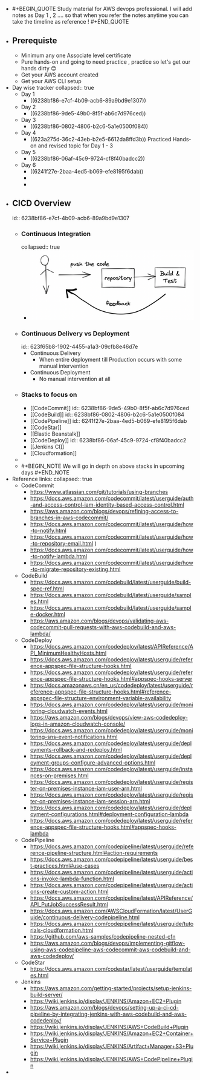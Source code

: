 - #+BEGIN_QUOTE
  Study material for AWS devops professional. 
  I will add notes as  Day 1 , 2  .... so that when you refer the notes anytime you can take the timeline as reference !
  #+END_QUOTE
- ## Prerequiste
	- Minimum any one Associate level certificate
	- Pure hands-on and going to need practice , practice so let's get our hands dirty 😊
	- Get your AWS account created
	- Get your AWS CLI setup
- Day wise tracker
  collapsed:: true
	- Day 1
		- ((6238bf86-e7cf-4b09-acb6-89a9bd9e1307))
	- Day 2
		- ((6238bf86-9de5-49b0-8f5f-ab6c7d976ced))
	- Day 3
		- ((6238bf86-0802-4806-b2c6-5a1e0500f084))
	- Day 4
		- ((623a275d-36c2-43eb-b2e5-6612da8ffd3b)) Practiced Hands-on and revised topic for Day 1 - 3
	- Day 5
		- ((6238bf86-06af-45c9-9724-cf8f40badcc2))
	- Day 6
		- ((6241f27e-2baa-4ed5-b069-efe8195f6dab))
		-
		-
- ## CICD Overview
  id:: 6238bf86-e7cf-4b09-acb6-89a9bd9e1307
	- ### Continuous Integration
	  collapsed:: true
		- ![image.png](../assets/image_1647885932857_0.png)
	- ### Continuous Delivery vs Deployment
	  id:: 623f65b8-1902-4455-a1a3-09cfb8e46d7e
		- Continuous Delivery
			- When entire deployment till Production occurs with some manual intervention
		- Continuous Deployment
			- No manual intervention at all
	- ### Stacks to focus on
		- [[CodeCommit]]
		  id:: 6238bf86-9de5-49b0-8f5f-ab6c7d976ced
		- [[CodeBuild]]
		  id:: 6238bf86-0802-4806-b2c6-5a1e0500f084
		- [[CodePipeline]]
		  id:: 6241f27e-2baa-4ed5-b069-efe8195f6dab
		- [[CodeStar]]
		- [[Elastic Beanstalk]]
		- [[CodeDeploy]]
		  id:: 6238bf86-06af-45c9-9724-cf8f40badcc2
		- [[Jenkins CI]]
		- [[Cloudformation]]
	-
	- #+BEGIN_NOTE
	  We will go in depth on above stacks in upcoming days
	  #+END_NOTE
- Reference links:
  collapsed:: true
	- CodeCommit
		- https://www.atlassian.com/git/tutorials/using-branches
		- https://docs.aws.amazon.com/codecommit/latest/userguide/auth-and-access-control-iam-identity-based-access-control.html
		- https://aws.amazon.com/blogs/devops/refining-access-to-branches-in-aws-codecommit/
		- https://docs.aws.amazon.com/codecommit/latest/userguide/how-to-notify.html
		- https://docs.aws.amazon.com/codecommit/latest/userguide/how-to-repository-email.html )
		- https://docs.aws.amazon.com/codecommit/latest/userguide/how-to-notify-lambda.html
		- https://docs.aws.amazon.com/codecommit/latest/userguide/how-to-migrate-repository-existing.html
	- CodeBuild
		- https://docs.aws.amazon.com/codebuild/latest/userguide/build-spec-ref.html
		- https://docs.aws.amazon.com/codebuild/latest/userguide/samples.html
		- https://docs.aws.amazon.com/codebuild/latest/userguide/sample-docker.html
		- https://aws.amazon.com/blogs/devops/validating-aws-codecommit-pull-requests-with-aws-codebuild-and-aws-lambda/
	- CodeDeploy
		- https://docs.aws.amazon.com/codedeploy/latest/APIReference/API_MinimumHealthyHosts.html
		- https://docs.aws.amazon.com/codedeploy/latest/userguide/reference-appspec-file-structure-hooks.html
		- https://docs.aws.amazon.com/codedeploy/latest/userguide/reference-appspec-file-structure-hooks.html#appspec-hooks-server
		- https://docs.amazonaws.cn/en_us/codedeploy/latest/userguide/reference-appspec-file-structure-hooks.html#reference-appspec-file-structure-environment-variable-availability
		- https://docs.aws.amazon.com/codedeploy/latest/userguide/monitoring-cloudwatch-events.html
		- https://aws.amazon.com/blogs/devops/view-aws-codedeploy-logs-in-amazon-cloudwatch-console/
		- https://docs.aws.amazon.com/codedeploy/latest/userguide/monitoring-sns-event-notifications.html
		- https://docs.aws.amazon.com/codedeploy/latest/userguide/deployments-rollback-and-redeploy.html
		- https://docs.aws.amazon.com/codedeploy/latest/userguide/deployment-groups-configure-advanced-options.html
		- https://docs.aws.amazon.com/codedeploy/latest/userguide/instances-on-premises.html
		- https://docs.aws.amazon.com/codedeploy/latest/userguide/register-on-premises-instance-iam-user-arn.html
		- https://docs.aws.amazon.com/codedeploy/latest/userguide/register-on-premises-instance-iam-session-arn.html
		- https://docs.aws.amazon.com/codedeploy/latest/userguide/deployment-configurations.html#deployment-configuration-lambda
		- https://docs.aws.amazon.com/codedeploy/latest/userguide/reference-appspec-file-structure-hooks.html#appspec-hooks-lambda
	- CodePipeline
		- https://docs.aws.amazon.com/codepipeline/latest/userguide/reference-pipeline-structure.html#action-requirements
		- https://docs.aws.amazon.com/codepipeline/latest/userguide/best-practices.html#use-cases
		- https://docs.aws.amazon.com/codepipeline/latest/userguide/actions-invoke-lambda-function.html
		- https://docs.aws.amazon.com/codepipeline/latest/userguide/actions-create-custom-action.html
		- https://docs.aws.amazon.com/codepipeline/latest/APIReference/API_PutJobSuccessResult.html
		- https://docs.aws.amazon.com/AWSCloudFormation/latest/UserGuide/continuous-delivery-codepipeline.html
		- https://docs.aws.amazon.com/codepipeline/latest/userguide/tutorials-cloudformation.html
		- https://github.com/aws-samples/codepipeline-nested-cfn
		- https://aws.amazon.com/blogs/devops/implementing-gitflow-using-aws-codepipeline-aws-codecommit-aws-codebuild-and-aws-codedeploy/
	- CodeStar
		- https://docs.aws.amazon.com/codestar/latest/userguide/templates.html
	- Jenkins
		- https://aws.amazon.com/getting-started/projects/setup-jenkins-build-server/
		- https://wiki.jenkins.io/display/JENKINS/Amazon+EC2+Plugin
		- https://aws.amazon.com/blogs/devops/setting-up-a-ci-cd-pipeline-by-integrating-jenkins-with-aws-codebuild-and-aws-codedeploy/
		- https://wiki.jenkins.io/display/JENKINS/AWS+CodeBuild+Plugin
		- https://wiki.jenkins.io/display/JENKINS/Amazon+EC2+Container+Service+Plugin
		- https://wiki.jenkins.io/display/JENKINS/Artifact+Manager+S3+Plugin
		- https://wiki.jenkins.io/display/JENKINS/AWS+CodePipeline+Plugin
-
